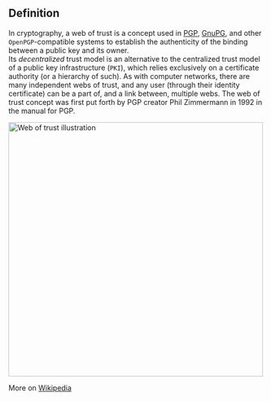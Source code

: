 ## Definition

In cryptography, a web of trust is a concept used in [PGP](PGP), [GnuPG](gnu-privacy-guard), and other `OpenPGP`-compatible systems to establish the authenticity of the binding between a public key and its owner.  
Its _decentralized_ trust model is an alternative to the centralized trust model of a public key infrastructure (`PKI`), which relies exclusively on a certificate authority (or a hierarchy of such). As with computer networks, there are many independent webs of trust, and any user (through their identity certificate) can be a part of, and a link between, multiple webs. The web of trust concept was first put forth by PGP creator Phil Zimmermann in 1992 in the manual for PGP.

<img src="https://github.com/WebOfTrust/keri/raw/main/images/web-of-trust.png" alt="Web of trust illustration" border="0" width="500" />

More on [Wikipedia](https://en.wikipedia.org/wiki/Web_of_trust)
